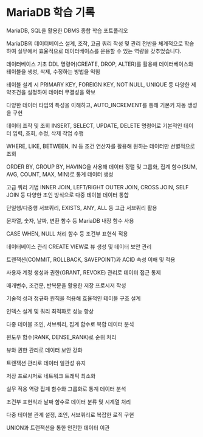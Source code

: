 # MariaDB 학습 기록

MariaDB, SQL을 활용한 DBMS 종합 학습 포트폴리오

MariaDB의 데이터베이스 설계, 조작, 고급 쿼리 작성 및 관리 전반을 체계적으로 학습하여 실무에서 효율적으로 데이터베이스를 운용할 수 있는 역량을 갖추었습니다.

데이터베이스 기초
DDL 명령어(CREATE, DROP, ALTER)를 활용해 데이터베이스와 테이블을 생성, 삭제, 수정하는 방법을 익힘

테이블 설계 시 PRIMARY KEY, FOREIGN KEY, NOT NULL, UNIQUE 등 다양한 제약조건을 설정하여 데이터 무결성을 확보

다양한 데이터 타입의 특성을 이해하고, AUTO_INCREMENT를 통해 기본키 자동 생성을 구현

데이터 조작 및 조회
INSERT, SELECT, UPDATE, DELETE 명령어로 기본적인 데이터 입력, 조회, 수정, 삭제 작업 수행

WHERE, LIKE, BETWEEN, IN 등 조건 연산자를 활용해 원하는 데이터만 선별적으로 조회

ORDER BY, GROUP BY, HAVING을 사용해 데이터 정렬 및 그룹화, 집계 함수(SUM, AVG, COUNT, MAX, MIN)로 통계 데이터 생성

고급 쿼리 기법
INNER JOIN, LEFT/RIGHT OUTER JOIN, CROSS JOIN, SELF JOIN 등 다양한 조인 방식으로 다중 테이블 데이터 통합

단일행/다중행 서브쿼리, EXISTS, ANY, ALL 등 고급 서브쿼리 활용

문자열, 숫자, 날짜, 변환 함수 등 MariaDB 내장 함수 사용

CASE WHEN, NULL 처리 함수 등 조건부 표현식 적용

데이터베이스 관리
CREATE VIEW로 뷰 생성 및 데이터 보안 관리

트랜잭션(COMMIT, ROLLBACK, SAVEPOINT)과 ACID 속성 이해 및 적용

사용자 계정 생성과 권한(GRANT, REVOKE) 관리로 데이터 접근 통제

매개변수, 조건문, 반복문을 활용한 저장 프로시저 작성

기술적 성과
정규화 원칙을 적용해 효율적인 테이블 구조 설계

인덱스 설계 및 쿼리 최적화로 성능 향상

다중 테이블 조인, 서브쿼리, 집계 함수로 복합 데이터 분석

윈도우 함수(RANK, DENSE_RANK)로 순위 처리

뷰와 권한 관리로 데이터 보안 강화

트랜잭션 관리로 데이터 일관성 유지

저장 프로시저로 네트워크 트래픽 최소화

실무 적용 역량
집계 함수와 그룹화로 통계 데이터 분석

조건부 표현식과 날짜 함수로 데이터 분류 및 시계열 처리

다중 테이블 관계 설정, 조인, 서브쿼리로 복잡한 로직 구현

UNION과 트랜잭션을 통한 안전한 데이터 이관
